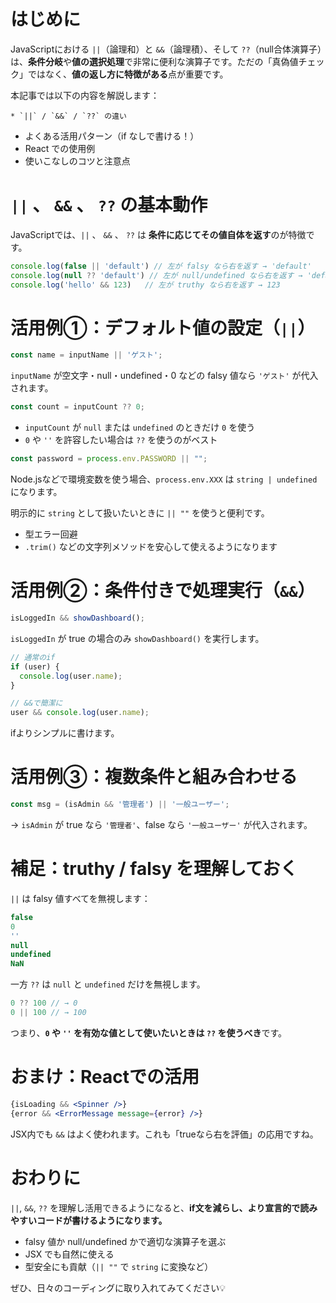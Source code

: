 # はじめに

JavaScriptにおける `||`（論理和）と `&&`（論理積）、そして `??`（null合体演算子）は、**条件分岐**や**値の選択処理**で非常に便利な演算子です。ただの「真偽値チェック」ではなく、**値の返し方に特徴がある**点が重要です。

本記事では以下の内容を解説します：

    * `||` / `&&` / `??` の違い
* よくある活用パターン（if なしで書ける！）
* React での使用例
* 使いこなしのコツと注意点

# `||` 、 `&&` 、 `??` の基本動作

JavaScriptでは、`||` 、 `&&` 、 `??` は **条件に応じてその値自体を返す**のが特徴です。

```js
console.log(false || 'default') // 左が falsy なら右を返す → 'default'
console.log(null ?? 'default') // 左が null/undefined なら右を返す → 'default'
console.log('hello' && 123)   // 左が truthy なら右を返す → 123
```

# 活用例①：デフォルト値の設定（`||`）

```js
const name = inputName || 'ゲスト';
```

`inputName` が空文字・null・undefined・0 などの falsy 値なら `'ゲスト'` が代入されます。

```js
const count = inputCount ?? 0;
```

* `inputCount` が `null` または `undefined` のときだけ `0` を使う
* `0` や `''` を許容したい場合は `??` を使うのがベスト

```js
const password = process.env.PASSWORD || "";
```
Node.jsなどで環境変数を使う場合、`process.env.XXX` は `string | undefined` になります。

明示的に `string` として扱いたいときに `|| ""` を使うと便利です。
* 型エラー回避
* `.trim()` などの文字列メソッドを安心して使えるようになります

# 活用例②：条件付きで処理実行（`&&`）

```js
isLoggedIn && showDashboard();
```

`isLoggedIn` が true の場合のみ `showDashboard()` を実行します。

```js
// 通常のif
if (user) {
  console.log(user.name);
}

// &&で簡潔に
user && console.log(user.name);
```
ifよりシンプルに書けます。

# 活用例③：複数条件と組み合わせる

```js
const msg = (isAdmin && '管理者') || '一般ユーザー';
```

→ `isAdmin` が true なら `'管理者'`、false なら `'一般ユーザー'` が代入されます。

# 補足：truthy / falsy を理解しておく

`||` は falsy 値すべてを無視します：

```js
false
0
''
null
undefined
NaN
```

一方 `??` は `null` と `undefined` だけを無視します。

```js
0 ?? 100 // → 0
0 || 100 // → 100
```

つまり、**`0` や `''` を有効な値として使いたいときは `??` を使うべき**です。

# おまけ：Reactでの活用

```jsx
{isLoading && <Spinner />}
{error && <ErrorMessage message={error} />}
```

JSX内でも `&&` はよく使われます。これも「trueなら右を評価」の応用ですね。

# おわりに

`||`, `&&`, `??` を理解し活用できるようになると、**if文を減らし、より宣言的で読みやすいコードが書けるようになります。**

* falsy 値か null/undefined かで適切な演算子を選ぶ
* JSX でも自然に使える
* 型安全にも貢献（`|| ""` で `string` に変換など）

ぜひ、日々のコーディングに取り入れてみてください💡
